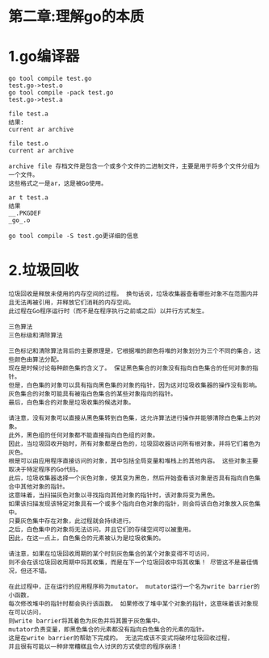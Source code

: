# 第二章:理解go的本质

# 1.go编译器
	go tool compile test.go
	test.go->test.o
	go tool compile -pack test.go
	test.go->test.a

	file test.a
	结果:
	current ar archive

	file test.o
	current ar archive

	archive file 存档文件是包含一个或多个文件的二进制文件，主要是用于将多个文件分组为一个文件。 
	这些格式之一是ar，这是被Go使用。

	ar t test.a
	结果
	__.PKGDEF
	_go_.o

	go tool compile -S test.go更详细的信息

# 2.垃圾回收
	垃圾回收是释放未使用的内存空间的过程。 换句话说，垃圾收集器查看哪些对象不在范围内并且无法再被引用，并释放它们消耗的内存空间。 
	此过程在Go程序运行时（而不是在程序执行之前或之后）以并行方式发生。

	三色算法
	三色标级和清除算法

	三色标记和清除算法背后的主要原理是，它根据堆的颜色将堆的对象划分为三个不同的集合，这些颜色由算法分配。 
	现在是时候讨论每种颜色集的含义了。 保证黑色集合的对象没有指向白色集合的任何对象的指针。
	但是，白色集的对象可以具有指向黑色集的对象的指针，因为这对垃圾收集器的操作没有影响。 
	灰色集合的对象可能具有被指白色集合的某些对象指向的指针。 
	最后，白色集合的对象是垃圾收集的候选对象。

	请注意，没有对象可以直接从黑色集转到白色集，这允许算法进行操作并能够清除白色集上的对象。 
	此外，黑色组的任何对象都不能直接指向白色组的对象。
	因此，当垃圾回收开始时，所有对象都是白色的，垃圾回收器访问所有根对象，并将它们着色为灰色。 
	根是可以由应用程序直接访问的对象，其中包括全局变量和堆栈上的其他内容。 这些对象主要取决于特定程序的Go代码。
	此后，垃圾收集器选择一个灰色对象，使其变为黑色，然后开始查看该对象是否具有指向白色集合中其他对象的指针。 
	这意味着，当扫描灰色对象以寻找指向其他对象的指针时，该对象将变为黑色。 
	如果该扫描发现该特定对象具有一个或多个指向白色对象的指针，则会将该白色对象放入灰色集中。 
	只要灰色集中存在对象，此过程就会持续进行。 
	之后，白色集中的对象将无法访问，并且它们的存储空间可以被重用。 
	因此，在这一点上，白色集合的元素被认为是垃圾收集的。

	请注意，如果在垃圾回收周期的某个时刻灰色集合的某个对象变得不可访问，
	则不会在该垃圾回收周期中将其收集，而是在下一个垃圾回收中将其收集！ 尽管这不是最佳情况，但还不错。

    在此过程中，正在运行的应用程序称为mutator。 mutator运行一个名为write barrier的小函数，
    每次修改堆中的指针时都会执行该函数。 如果修改了堆中某个对象的指针，这意味着该对象现在可以访问，
    则write barrier将其着色为灰色并将其置于灰色集中。
    mutator负责变量，即黑色集合的元素都没有指向白色集合的元素的指针。 
    这是在write barrier的帮助下完成的。 无法完成该不变式将破坏垃圾回收过程，
    并且很有可能以一种非常糟糕且令人讨厌的方式使您的程序崩溃！













